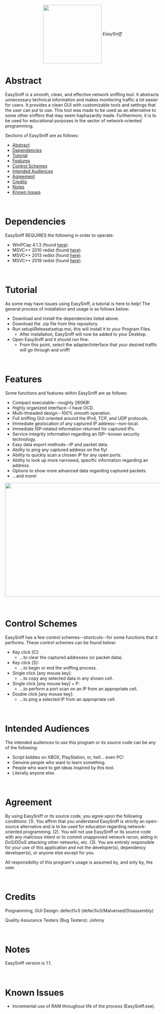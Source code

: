 <p align="center">
  <img src="https://github.com/defec1iv3/EasySniff/blob/master/images/icon.ico" width="190px" height="190px" align="center">
  <i>EasySniff</i>
</p>

# Abstract
EasySniff is a smooth, clean, and effective network sniffing tool. It abstracts unnecessary technical information and makes monitoring traffic a lot easier for users. It provides a clean GUI with customizable tools and settings that the user can put to use. This tool was made to be used as an alternative to some other sniffers that may seem haphazardly made. Furthermore, it is to be used for educational purposes in the sector of network-oriented programming.

Sections of EasySniff are as follows:
  - <a href="#abstract">Abstract</a>
  - <a href="#dependencies">Dependencies</a>
  - <a href="#tutorial">Tutorial</a>
  - <a href="#features">Features</a>
  - <a href="#control-schemes">Control Schemes</a>
  - <a href="#intended-audiences">Intended Audiences</a>
  - <a href="#agreement">Agreement</a>
  - <a href="#credits">Credits</a>
  - <a href="#notes">Notes</a>
  - <a href="#known-issues">Known Issues</a>

<br/>

# Dependencies
EasySniff REQUIRES the following in order to operate:
  - WinPCap 4.1.3 (found <a href="http://www.winpcap.org">here</a>).
  - MSVC++ 2010 redist (found <a href="https://www.microsoft.com/en-us/download/details.aspx?id=14632">here</a>).
  - MSVC++ 2013 redist (found <a href="https://www.microsoft.com/en-us/download/details.aspx?id=40784">here</a>).
  - MSVC++ 2019 redist (found <a href="https://aka.ms/vs/16/release/VC_redist.x64.exe">here</a>).

<br/>

# Tutorial
As some may have issues using EasySniff, a tutorial is here to help! The general process of installation and usage is as follows below:
  - Download and install the dependencies listed above.
  - Download the .zip file from this repository.
  - Run setup\Release\setup.msi, this will install it to your Program Files.
    - After installation, EasySniff will now be added to your Desktop.
  - Open EasySniff and it should run fine.
    - From this point, select the adapter/interface that your desired traffic will go through and sniff!

<br/>

# Features
Some functions and features within EasySniff are as follows:
  - Compact executable--roughly 260KB!
  - Highly organized interface--I have OCD.
  - Multi-threaded design--100% smooth operation.
  - Full sniffing GUI oriented around the IPv4, TCP, and UDP protocols.
  - Immediate geolocation of any captured IP address--non-local.
  - Immediate ISP-related information returned for captured IPs.
  - Service integrity information regarding an ISP--known security technology.
  - Easy data export methods--IP and packet data.
  - Ability to ping any captured address on the fly!
  - Ability to quickly scan a chosen IP for any open ports.
  - Ability to look up more narrowed, specific information regarding an address.
  - Options to show more advanced data regarding captured packets.
  - ...and more!
<p align="center">
  <img src="https://github.com/defec1iv3/EasySniff/blob/master/images/img_main.PNG" width="1000" height="370">
</p>

<br/>

# Control Schemes
EasySniff has a few control schemes--shortcuts--for some functions that it performs. These control schemes can be found below:
  - Key click [C]:
    - ...to clear the captured addresses (or packet data).
  - Key click [S]:
    - ...to begin or end the sniffing process.
  - Single click [any mouse key]:
    - ...to copy any selected data in any shown cell.
  - Single click [any mouse key] + P:
    - ...to perform a port scan on an IP from an appropriate cell.
  - Double click [any mouse key]:
    - ...to ping a selected IP from an appropriate cell.
    
<br/>

# Intended Audiences
The intended audiences to use this program or its source code can be any of the following:
  - Script kiddies on XBOX, PlayStation, or, hell... even PC!
  - Genuine people who want to learn something.
  - People who want to get ideas inspired by this tool.
  - Literally anyone else.

<br/>

# Agreement
By using EasySniff or its source code, you agree upon the following conditions: (1). You affirm that you understand EasySniff is strictly an open-source alternative and is to be used for education regarding network-oriented programming. (2). You will not use EasySniff or its source code with any malicious intent or to commit unapproved network recon, aiding in DoS/DDoS attacking other networks, etc. (3). You are entirely responsible for your use of this application and not the developer(s), dependency developer(s), or anyone else except for you.

All responsibility of this program's usage is assumed by, and only by, the user.

<br/>

# Credits
Programming, GUI Design: defect1v3 (defec1iv3/Malversed/Disassembly)

Quality Assurance Testers (Bug Testers): Johnny

<br/>

# Notes
EasySniff version is 1.1.

<br/>

# Known Issues
  - Incremental use of RAM throughout life of the process (EasySniff.exe).
